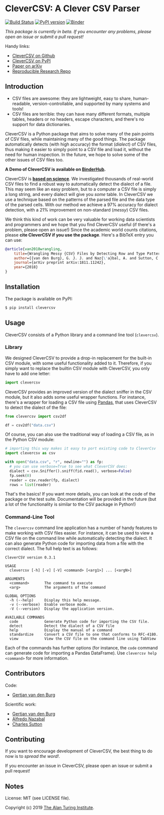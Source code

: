 # CleverCSV: A Clever CSV Parser

[![Build Status](https://travis-ci.org/alan-turing-institute/CleverCSV.svg?branch=master)](https://travis-ci.org/alan-turing-institute/CleverCSV)
[![PyPI version](https://badge.fury.io/py/clevercsv.svg)](https://badge.fury.io/py/clevercsv)
[![Binder](https://mybinder.org/badge_logo.svg)](https://mybinder.org/v2/gh/alan-turing-institute/CleverCSVDemo/master?filepath=CSV_dialect_detection_with_CleverCSV.ipynb)

*This package is currently in beta. If you encounter any problems, please open 
an issue or submit a pull request!*

Handy links:

- [CleverCSV on Github](https://github.com/alan-turing-institute/CleverCSV)
- [CleverCSV on PyPI](https://pypi.org/project/clevercsv/)
- [Paper on arXiv](https://arxiv.org/abs/1811.11242)
- [Reproducible Research Repo](https://github.com/alan-turing-institute/CSV_Wrangling/)

## Introduction

- CSV files are awesome: they are lightweight, easy to share, human-readable, 
  version-controllable, and supported by many systems and tools!
- CSV files are terrible: they can have many different formats, multiple 
  tables, headers or no headers, escape characters, and there's no support for 
  data dictionaries.

CleverCSV is a Python package that aims to solve many of the pain points of 
CSV files, while maintaining many of the good things. The package 
automatically detects (with high accuracy) the format (*dialect*) of CSV 
files, thus making it easier to simply point to a CSV file and load it, 
without the need for human inspection. In the future, we hope to solve some of 
the other issues of CSV files too.

**A Demo of CleverCSV is available on 
[BinderHub](https://mybinder.org/v2/gh/alan-turing-institute/CleverCSVDemo/master?filepath=CSV_dialect_detection_with_CleverCSV.ipynb).**

CleverCSV is [**based on science**](https://arxiv.org/abs/1811.11242). We 
investigated thousands of real-world CSV files to find a robust way to 
automatically detect the dialect of a file. This may seem like an easy 
problem, but to a computer a CSV file is simply a long string, and every 
dialect will give you *some* table. In CleverCSV we use a technique based on 
the patterns of the parsed file and the data type of the parsed cells. With 
our method we achieve a 97% accuracy for dialect detection, with a 21% 
improvement on non-standard (*messy*) CSV files.

We think this kind of work can be very valuable for working data scientists 
and programmers and we hope that you find CleverCSV useful (if there's a 
problem, please open an issue!) Since the academic world counts citations, 
please **cite CleverCSV if you use the package**. Here's a BibTeX entry you 
can use:

```bib
@article{van2018wrangling,
    title={Wrangling Messy {CSV} Files by Detecting Row and Type Patterns},
    author={{van den Burg}, G. J. J. and Naz{\'a}bal, A. and Sutton, C.},
    journal={arXiv preprint arXiv:1811.11242},
    year={2018}
}
```

## Installation

The package is available on PyPI:

```bash
$ pip install clevercsv
```

## Usage

CleverCSV consists of a Python library and a command line tool 
(``clevercsv``).

### Library

We designed CleverCSV to provide a drop-in replacement for the built-in CSV 
module, with some useful functionality added to it. Therefore, if you simply 
want to replace the builtin CSV module with CleverCSV, you only have to add 
one letter:

```python
import clevercsv
```

CleverCSV provides an improved version of the dialect sniffer in the CSV 
module, but it also adds some useful wrapper functions. For instance, there's 
a wrapper for loading a CSV file using [Pandas](https://pandas.pydata.org/), 
that uses CleverCSV to detect the dialect of the file:

```python
from clevercsv import csv2df

df = csv2df("data.csv")
```

Of course, you can also use the traditional way of loading a CSV file, as in 
the Python CSV module:

```python
# importing this way makes it easy to port existing code to CleverCsv
import clevercsv as csv

with open("data.csv", "r", newline="") as fp:
  # you can use verbose=True to see what CleverCSV does:
  dialect = csv.Sniffer().sniff(fid.read(), verbose=False)
  fp.seek(0)
  reader = csv.reader(fp, dialect)
  rows = list(reader)
```

That's the basics! If you want more details, you can look at the code of the 
package or the test suite. Documentation will be provided in the future (but a 
lot of the functionality is similar to the CSV package in Python!)

### Command-Line Tool

The ``clevercsv`` command line application has a number of handy features to 
make working with CSV files easier. For instance, it can be used to view a CSV 
file on the command line while automatically detecting the dialect. It can 
also generate Python code for importing data from a file with the correct 
dialect. The full help text is as follows:

```text
CleverCSV version 0.3.1

USAGE
  clevercsv [-h] [-v] [-V] <command> [<arg1>] ... [<argN>]

ARGUMENTS
  <command>       The command to execute
  <arg>           The arguments of the command

GLOBAL OPTIONS
  -h (--help)     Display this help message.
  -v (--verbose)  Enable verbose mode.
  -V (--version)  Display the application version.

AVAILABLE COMMANDS
  code            Generate Python code for importing the CSV file.
  detect          Detect the dialect of a CSV file
  help            Display the manual of a command
  standardize     Convert a CSV file to one that conforms to RFC-4180.
  view            View the CSV file on the command line using TabView
```

Each of the commands has further options (for instance, the ``code`` command 
can generate code for importing a Pandas DataFrame). Use ``clevercsv help 
<command>`` for more information.

## Contributors

Code:

* [Gertjan van den Burg](https://gertjan.dev)

Scientific work:

* [Gertjan van den Burg](https://gertjan.dev)
* [Alfredo Nazabal](https://scholar.google.com/citations?user=IanHvT4AAAAJ)
* [Charles Sutton](https://homepages.inf.ed.ac.uk/csutton/)


## Contributing

If you want to encourage development of CleverCSV, the best thing to do now is 
to *spread the word!*.

If you encounter an issue in CleverCSV, please open an issue or submit a pull 
request!

## Notes

License: MIT (see LICENSE file).

Copyright (c) 2019 [The Alan Turing Institute](https://turing.ac.uk).

